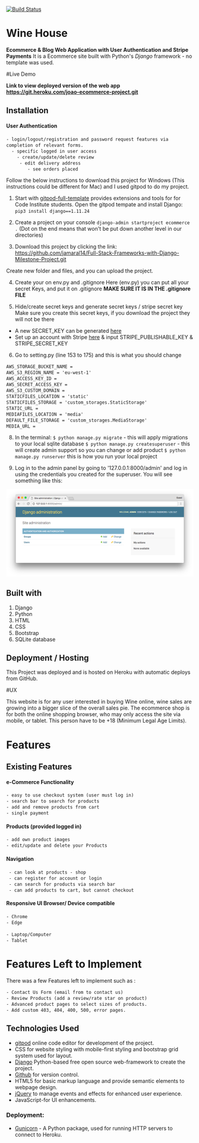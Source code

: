 [![Build Status](https://travis-ci.org/jamaral14/Full-Stack-Frameworks-with-Django-Milestone-Project.svg?branch=master)](https://travis-ci.org/jamaral14/Full-Stack-Frameworks-with-Django-Milestone-Project)

# Wine House
**Ecommerce & Blog Web Application with User Authentication and Stripe Payments**
It is a Ecommerce site built with Python's *Django* framework - no template was used.


#Live Demo

**Link to view deployed version of the web app https://git.heroku.com/joao-ecommerce-project.git**



## Installation

 #### User Authentication
    - login/logout/registration and password request features via completion of relevant forms.
      - specific logged in user access 
        - create/update/delete review
         - edit delivery address
            - see orders placed

Follow the below instructions to download this project for Windows (This instructions could be different for Mac) and I used gitpod to do my project.

1. Start with [gitpod-full-template](https://github.com/Code-Institute-Org/gitpod-full-template) provides extensions and tools for  for Code Institute students.
Open the gitpod tempate and install Django:
`pip3 install django==1.11.24`

2. Create a project on your console 
`django-admin startproject ecommerce .` (Dot on the end means that won't be put down another level in our directories)

3. Download this project by clicking the link:
https://github.com/jamaral14/Full-Stack-Frameworks-with-Django-Milestone-Project.git

Create new folder and files, and you can upload the project.

4. Create your on env.py and  .gitignore
Here (env.py) you can put all your secret Keys, and put it on .gitignore **MAKE SURE IT IS IN THE .gitignore FILE**

5. Hide/create secret keys and generate secret keys / stripe secret key
Make sure you create this secret keys, if you download the project they will not be there

* A new SECRET_KEY can be generated [here](https://www.miniwebtool.com/django-secret-key-generator/)
* Set up an account with Stripe [here](https://stripe.com/gb) & input STRIPE_PUBLISHABLE_KEY & STRIPE_SECRET_KEY

6. Go to setting.py (line 153 to 175)  and this is what you should change

```
AWS_STORAGE_BUCKET_NAME =
AWS_S3_REGION_NAME = 'eu-west-1'
AWS_ACCESS_KEY_ID = 
AWS_SECRET_ACCESS_KEY = 
AWS_S3_CUSTOM_DOMAIN = 
STATICFILES_LOCATION = 'static'
STATICFILES_STORAGE = 'custom_storages.StaticStorage'
STATIC_URL = 
MEDIAFILES_LOCATION = 'media'
DEFAULT_FILE_STORAGE = 'custom_storages.MediaStorage'
MEDIA_URL = 

```
8. In the terminal:
    `$ python manage.py migrate` - this will apply migrations to your local sqlite database
    `$ python manage.py createsuperuser` - this will create admin support so you can change or add product
    `$ python manage.py runserver` this is how you run your local project

9. Log in to the admin panel by going to '127.0.0.1:8000/admin' and log in using the credentials you created for the superuser.
You will see something like this:

![](/media/images/django-admin.png)



## Built with 
1. Django
2. Python
2. HTML
3. CSS
4. Bootstrap
5. SQLite database

## Deployment / Hosting

This Project was deployed and is hosted on Heroku with automatic deploys from GitHub.

#UX

This website is for any user interested in buying Wine online, wine sales are growing into a bigger slice of the overall sales pie.
The ecommerce shop is for both the online shopping browser, who may only access the site via mobile, or tablet. This person have to be +18 (Minimum Legal Age Limits).



# Features

## Existing Features

#### e-Commerce Functionality
    - easy to use checkout system (user must log in)
    - search bar to search for products
    - add and remove products from cart
    - single payment

####  Products (provided logged in)    
    - add own product images
    - edit/update and delete your Products

#### Navigation    
     - can look at products - shop
     - can register for account or login
     - can search for products via search bar
     - can add products to cart, but cannot checkout

#### Responsive UI Browser/ Device compatible

    - Chrome
    - Edge

    - Laptop/Computer
    - Tablet

# Features Left to Implement

There was a few Features left to implement such as :

    - Contact Us Form (email from to contact us)
    - Review Products (add a review/rate star on product)
    - Advanced product pages to select sizes of products.
    - Add custom 403, 404, 400, 500, error pages.

## Technologies Used

- [gitpod](https://www.gitpod.io/) online code editor for development of the project.
- CSS for website styling with mobile-first styling and bootstrap grid system used for layout.
- [Django](https://www.djangoproject.com/) Python-based free open source web-framework to create the project.
- [Github](https://github.com/) for version control.
- HTML5 for basic markup language and provide semantic elements to webpage design.
- [jQuery](https://jquery.com/) to manage events and effects for enhanced user experience.
- JavaScript-for UI enhancements.


### Deployment:
- [Gunicorn](https://gunicorn.org/) - A Python package, used for running HTTP servers to connect to Heroku.
